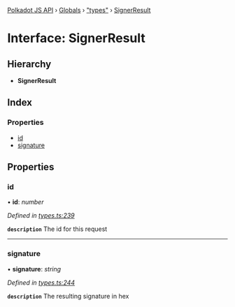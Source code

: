 [Polkadot JS API](../README.md) › [Globals](../globals.md) › ["types"](../modules/_types_.md) › [SignerResult](_types_.signerresult.md)

# Interface: SignerResult

## Hierarchy

* **SignerResult**

## Index

### Properties

* [id](_types_.signerresult.md#id)
* [signature](_types_.signerresult.md#signature)

## Properties

###  id

• **id**: *number*

*Defined in [types.ts:239](https://github.com/polkadot-js/api/blob/e17572d/packages/api/src/types.ts#L239)*

**`description`** The id for this request

___

###  signature

• **signature**: *string*

*Defined in [types.ts:244](https://github.com/polkadot-js/api/blob/e17572d/packages/api/src/types.ts#L244)*

**`description`** The resulting signature in hex
